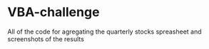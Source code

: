 # VBA-challenge

All of the code for agregating the quarterly stocks spreasheet and screenshots of the results
